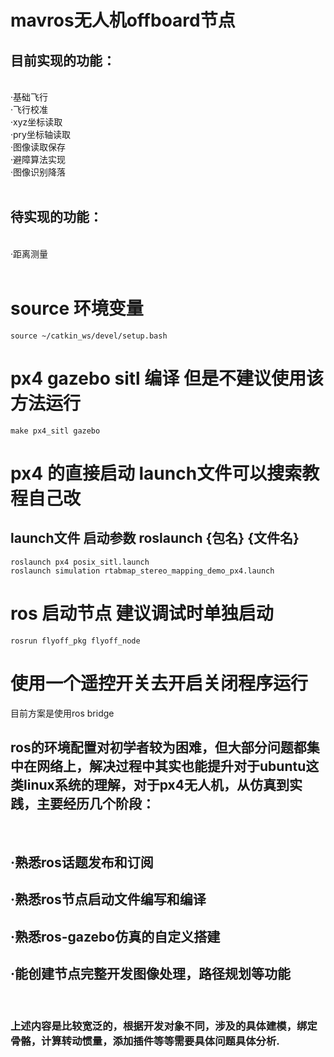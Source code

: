  <h1>mavros无人机offboard节点</h1>
<h2>目前实现的功能：</h2></br>
·基础飞行 </br>
·飞行校准</br>
·xyz坐标读取</br>
·pry坐标轴读取</br>
·图像读取保存</br>
·避障算法实现</br>
·图像识别降落</br>
</br>
<h2>待实现的功能：</h2>
</br>
·距离测量</br>
</br>

# source 环境变量
	source ~/catkin_ws/devel/setup.bash

# px4 gazebo sitl 编译 但是不建议使用该方法运行
	make px4_sitl gazebo

# px4 的直接启动 launch文件可以搜索教程自己改

<h2>launch文件 启动参数 roslaunch {包名} {文件名}</h2>

	roslaunch px4 posix_sitl.launch
	roslaunch simulation rtabmap_stereo_mapping_demo_px4.launch

# ros 启动节点 建议调试时单独启动 
	rosrun flyoff_pkg flyoff_node

# 使用一个遥控开关去开启关闭程序运行
目前方案是使用ros bridge


## 	ros的环境配置对初学者较为困难，但大部分问题都集中在网络上，解决过程中其实也能提升对于ubuntu这类linux系统的理解，对于px4无人机，从仿真到实践，主要经历几个阶段：

</br>
<h2>·熟悉ros话题发布和订阅</h2>
<h2>·熟悉ros节点启动文件编写和编译</h2>
<h2>·熟悉ros-gazebo仿真的自定义搭建</h2>
<h2>·能创建节点完整开发图像处理，路径规划等功能</h2></br>
<h3>上述内容是比较宽泛的，根据开发对象不同，涉及的具体建模，绑定骨骼，计算转动惯量，添加插件等等需要具体问题具体分析.</h3></br>